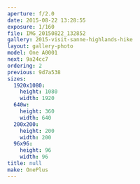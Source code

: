 ```yaml
---
aperture: f/2.0
date: 2015-08-22 13:28:55
exposure: 1/160
file: IMG_20150822_132852
gallery: 2015-visit-sanne-highlands-hike
layout: gallery-photo
model: One A0001
next: 9a24cc7
ordering: 2
previous: 9d7a538
sizes:
  1920x1080:
    height: 1080
    width: 1920
  640w:
    height: 360
    width: 640
  200x200:
    height: 200
    width: 200
  96x96:
    height: 96
    width: 96
title: null
make: OnePlus
---
```

